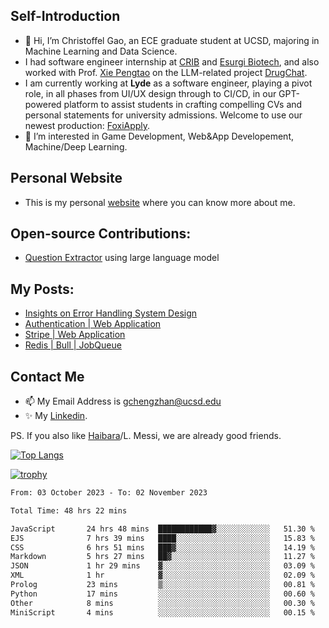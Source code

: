 ## Self-Introduction
- 👋 Hi, I’m Christoffel Gao, an ECE graduate student at UCSD, majoring in Machine Learning and Data Science.
- I had software engineer internship at [CRIB](https://www.linkedin.com/company/trycrib/) and [Esurgi Biotech](https://myesurgi.com/), and also worked with Prof. [Xie Pengtao](https://pengtaoxie.github.io/) on the LLM-related project [DrugChat](https://github.com/UCSD-AI4H/drugchat).
- I am currently working at **Lyde** as a software engineer, playing a pivot role, in all phases from UI/UX design through to CI/CD, in our GPT-powered platform to assist students in crafting compelling CVs and personal statements for university admissions. Welcome to use our newest production: [FoxiApply](https://lyde.io).
- 👀 I’m interested in Game Development, Web&App Developement, Machine/Deep Learning.

## Personal Website
-  This is my personal [website](https://gaochengzhan.netlify.app/) where you can know more about me.

## Open-source Contributions:
- [Question Extractor](https://github.com/nestordemeure/question_extractor) using large language model

## My Posts:
- [Insights on Error Handling System Design](https://gaochengzhan.netlify.app/post/error-handling/)
- [Authentication | Web Application](https://gaochengzhan.netlify.app/post/authentication/)
- [Stripe | Web Application](https://gaochengzhan.netlify.app/post/stripe/)
- [Redis | Bull | JobQueue](https://gaochengzhan.netlify.app/post/job-queue/)

## Contact Me
- 📫 My Email Address is gchengzhan@ucsd.edu
- ✨ My [Linkedin](https://www.linkedin.com/in/chengzhan-christoffel-gao/).

PS. If you also like [Haibara](https://www.detectiveconanworld.com/wiki/Ai_Haibara)/L. Messi, we are already good friends.

[![Top Langs](https://github-readme-stats.vercel.app/api/top-langs/?username=gaochengzhan&layout=compact&exclude_repo=CNN-based-Image-Recognition-for-AsianGiant-Hornets,Machine-Learning-and-Data-Computing-Tongji,NLP-on-Blogs-during-COVID-19-Pandemic,CSE258-Web-Mining-and-Recommder-System,Stock-Prediction-using-LSTM-Model)](https://github.com/anuraghazra/github-readme-stats)

[![trophy](https://github-profile-trophy.vercel.app/?username=gaochengzhan&theme=flat&row=1&margin-w=12)](https://github.com/ryo-ma/github-profile-trophy)

<!--START_SECTION:waka-->

```txt
From: 03 October 2023 - To: 02 November 2023

Total Time: 48 hrs 22 mins

JavaScript       24 hrs 48 mins  ████████████▓░░░░░░░░░░░░   51.30 %
EJS              7 hrs 39 mins   ████░░░░░░░░░░░░░░░░░░░░░   15.83 %
CSS              6 hrs 51 mins   ███▓░░░░░░░░░░░░░░░░░░░░░   14.19 %
Markdown         5 hrs 27 mins   ██▓░░░░░░░░░░░░░░░░░░░░░░   11.27 %
JSON             1 hr 29 mins    ▓░░░░░░░░░░░░░░░░░░░░░░░░   03.09 %
XML              1 hr            ▓░░░░░░░░░░░░░░░░░░░░░░░░   02.09 %
Prolog           23 mins         ▒░░░░░░░░░░░░░░░░░░░░░░░░   00.81 %
Python           17 mins         ░░░░░░░░░░░░░░░░░░░░░░░░░   00.60 %
Other            8 mins          ░░░░░░░░░░░░░░░░░░░░░░░░░   00.30 %
MiniScript       4 mins          ░░░░░░░░░░░░░░░░░░░░░░░░░   00.15 %
```

<!--END_SECTION:waka-->

<!---
gaochengzhan/gaochengzhan is a ✨ special ✨ repository because its `README.md` (this file) appears on your GitHub profile.
You can click the Preview link to take a look at your changes.
--->
